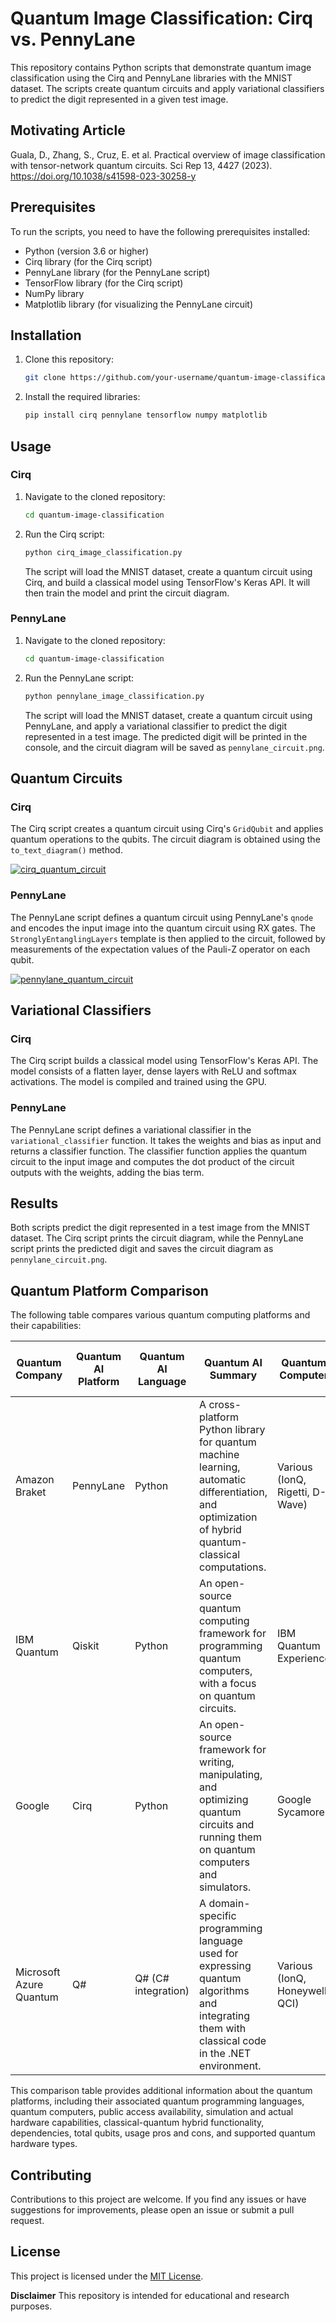 # Quantum Image Classification: Cirq vs. PennyLane

This repository contains Python scripts that demonstrate quantum image classification using the Cirq and PennyLane libraries with the MNIST dataset. The scripts create quantum circuits and apply variational classifiers to predict the digit represented in a given test image.

## Motivating Article
Guala, D., Zhang, S., Cruz, E. et al. Practical overview of image classification with tensor-network quantum circuits. Sci Rep 13, 4427 (2023). https://doi.org/10.1038/s41598-023-30258-y

## Prerequisites
To run the scripts, you need to have the following prerequisites installed:
- Python (version 3.6 or higher)
- Cirq library (for the Cirq script)
- PennyLane library (for the PennyLane script)
- TensorFlow library (for the Cirq script)
- NumPy library
- Matplotlib library (for visualizing the PennyLane circuit)

## Installation
1. Clone this repository:
   ```bash
   git clone https://github.com/your-username/quantum-image-classification.git
   ```

2. Install the required libraries:
   ```bash
   pip install cirq pennylane tensorflow numpy matplotlib
   ```

## Usage

### Cirq
1. Navigate to the cloned repository:
   ```bash
   cd quantum-image-classification
   ```

2. Run the Cirq script:
   ```bash
   python cirq_image_classification.py
   ```

   The script will load the MNIST dataset, create a quantum circuit using Cirq, and build a classical model using TensorFlow's Keras API. It will then train the model and print the circuit diagram.

### PennyLane
1. Navigate to the cloned repository:
   ```bash
   cd quantum-image-classification
   ```

2. Run the PennyLane script:
   ```bash
   python pennylane_image_classification.py
   ```

   The script will load the MNIST dataset, create a quantum circuit using PennyLane, and apply a variational classifier to predict the digit represented in a test image. The predicted digit will be printed in the console, and the circuit diagram will be saved as `pennylane_circuit.png`.

## Quantum Circuits

### Cirq
The Cirq script creates a quantum circuit using Cirq's `GridQubit` and applies quantum operations to the qubits. The circuit diagram is obtained using the `to_text_diagram()` method.

[![cirq_quantum_circuit](https://github.com/ericyoc/quantum-circuits/blob/main/qnn_circuits/simple_cirq_quantum_circuit.jpg?raw=true)](https://github.com/ericyoc/quantum-circuits/blob/main/qnn_circuits/simple_cirq_quantum_circuit.jpg)

### PennyLane
The PennyLane script defines a quantum circuit using PennyLane's `qnode` and encodes the input image into the quantum circuit using RX gates. The `StronglyEntanglingLayers` template is then applied to the circuit, followed by measurements of the expectation values of the Pauli-Z operator on each qubit.

[![pennylane_quantum_circuit](https://github.com/ericyoc/quantum-circuits/blob/main/qnn_circuits/simgple_pennylane_quantum_circuit.jpg?raw=true)](https://github.com/ericyoc/quantum-circuits/blob/main/qnn_circuits/simgple_pennylane_quantum_circuit.jpg)

## Variational Classifiers

### Cirq
The Cirq script builds a classical model using TensorFlow's Keras API. The model consists of a flatten layer, dense layers with ReLU and softmax activations. The model is compiled and trained using the GPU.

### PennyLane
The PennyLane script defines a variational classifier in the `variational_classifier` function. It takes the weights and bias as input and returns a classifier function. The classifier function applies the quantum circuit to the input image and computes the dot product of the circuit outputs with the weights, adding the bias term.

## Results
Both scripts predict the digit represented in a test image from the MNIST dataset. The Cirq script prints the circuit diagram, while the PennyLane script prints the predicted digit and saves the circuit diagram as `pennylane_circuit.png`.

## Quantum Platform Comparison
The following table compares various quantum computing platforms and their capabilities:

| Quantum Company | Quantum AI Platform | Quantum AI Language | Quantum AI Summary | Quantum Computer | Public Access | Simulated or Actual | Classical-Quantum Hybrid Functionality | Dependencies | Total Qbits | Usage Pros | Usage Cons | Quantum Hardware Types |
|-----------------|---------------------|---------------------|--------------------|-----------------------|---------------|---------------------|----------------------------------------|--------------|-------------|------------|------------|------------------------|
| Amazon Braket | PennyLane | Python | A cross-platform Python library for quantum machine learning, automatic differentiation, and optimization of hybrid quantum-classical computations. | Various (IonQ, Rigetti, D-Wave) | Yes | Both | Yes | Python 3.7+, PennyLane 0.28.0+, NumPy 1.20.0+ | [11, 5000+] | Integration with AWS, access to multiple quantum hardware providers, seamless integration with classical machine learning frameworks | Requires an AWS account and credits, limited to supported quantum hardware providers | Superconducting qubits, Trapped ions, Quantum annealers |
| IBM Quantum | Qiskit | Python | An open-source quantum computing framework for programming quantum computers, with a focus on quantum circuits. | IBM Quantum Experience | Yes | Both | Yes | Python 3.7+, Qiskit 0.37.0+ | 127 | Large community, extensive documentation, access to real quantum hardware, integration with classical Python libraries | Limited quantum hardware availability, requires knowledge of quantum circuits and algorithms | Superconducting qubits |
| Google | Cirq | Python | An open-source framework for writing, manipulating, and optimizing quantum circuits and running them on quantum computers and simulators. | Google Sycamore | No | Both | Yes | Python 3.7+, Cirq 1.1.0+ | 53 | Intuitive and user-friendly API, extensive documentation and tutorials, supports both simulation and execution on real quantum hardware | Limited access to Google's quantum hardware, primarily focused on gate-based quantum computing | Superconducting qubits |
| Microsoft Azure Quantum | Q# | Q# (C# integration) | A domain-specific programming language used for expressing quantum algorithms and integrating them with classical code in the .NET environment. | Various (IonQ, Honeywell, QCI) | Yes | Both | Yes | N/A | [11, 32] | Seamless integration with the .NET ecosystem, access to multiple quantum hardware providers through Azure, extensive documentation and tutorials | Requires familiarity with the .NET framework and C#, limited community compared to Python-based frameworks | Superconducting qubits, Trapped ions |

This comparison table provides additional information about the quantum platforms, including their associated quantum programming languages, quantum computers, public access availability, simulation and actual hardware capabilities, classical-quantum hybrid functionality, dependencies, total qubits, usage pros and cons, and supported quantum hardware types.

## Contributing
Contributions to this project are welcome. If you find any issues or have suggestions for improvements, please open an issue or submit a pull request.

## License
This project is licensed under the [MIT License](LICENSE).

**Disclaimer**
This repository is intended for educational and research purposes.

